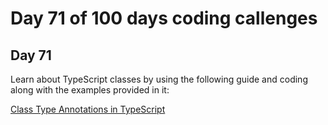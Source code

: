 # Day 71 of 100 days coding callenges

## Day 71
Learn about TypeScript classes by using the following guide and coding along with the examples provided in it:


[Class Type Annotations in TypeScript](DAY71/TS-CLass/README.md)
